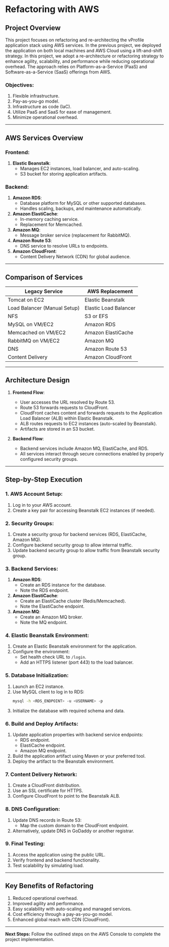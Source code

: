 # Refactoring with AWS

## Project Overview

This project focuses on refactoring and re-architecting the vProfile application stack using AWS services. In the previous project, we deployed the application on both local machines and AWS Cloud using a lift-and-shift strategy. In this project, we adopt a re-architecture or refactoring strategy to enhance agility, scalability, and performance while reducing operational overhead. The approach relies on Platform-as-a-Service (PaaS) and Software-as-a-Service (SaaS) offerings from AWS.

### Objectives:
1. Flexible infrastructure.
2. Pay-as-you-go model.
3. Infrastructure as code (IaC).
4. Utilize PaaS and SaaS for ease of management.
5. Minimize operational overhead.

---

## AWS Services Overview

### Frontend:
1. **Elastic Beanstalk**:
   - Manages EC2 instances, load balancer, and auto-scaling.
   - S3 bucket for storing application artifacts.

### Backend:
1. **Amazon RDS**:
   - Database platform for MySQL or other supported databases.
   - Handles scaling, backups, and maintenance automatically.
2. **Amazon ElastiCache**:
   - In-memory caching service.
   - Replacement for Memcached.
3. **Amazon MQ**:
   - Message broker service (replacement for RabbitMQ).
4. **Amazon Route 53**:
   - DNS service to resolve URLs to endpoints.
5. **Amazon CloudFront**:
   - Content Delivery Network (CDN) for global audience.

---

## Comparison of Services

| Legacy Service                | AWS Replacement          |
|-------------------------------|---------------------------|
| Tomcat on EC2                 | Elastic Beanstalk        |
| Load Balancer (Manual Setup)  | Elastic Load Balancer    |
| NFS                           | S3 or EFS                |
| MySQL on VM/EC2               | Amazon RDS               |
| Memcached on VM/EC2           | Amazon ElastiCache       |
| RabbitMQ on VM/EC2            | Amazon MQ                |
| DNS                           | Amazon Route 53          |
| Content Delivery              | Amazon CloudFront        |

---

## Architecture Design

1. **Frontend Flow**:
   - User accesses the URL resolved by Route 53.
   - Route 53 forwards requests to CloudFront.
   - CloudFront caches content and forwards requests to the Application Load Balancer (ALB) within Elastic Beanstalk.
   - ALB routes requests to EC2 instances (auto-scaled by Beanstalk).
   - Artifacts are stored in an S3 bucket.

2. **Backend Flow**:
   - Backend services include Amazon MQ, ElastiCache, and RDS.
   - All services interact through secure connections enabled by properly configured security groups.

---

## Step-by-Step Execution

### 1. AWS Account Setup:
1. Log in to your AWS account.
2. Create a key pair for accessing Beanstalk EC2 instances (if needed).

### 2. Security Groups:
1. Create a security group for backend services (RDS, ElastiCache, Amazon MQ).
2. Configure backend security group to allow internal traffic.
3. Update backend security group to allow traffic from Beanstalk security group.

### 3. Backend Services:
1. **Amazon RDS**:
   - Create an RDS instance for the database.
   - Note the RDS endpoint.
2. **Amazon ElastiCache**:
   - Create an ElastiCache cluster (Redis/Memcached).
   - Note the ElastiCache endpoint.
3. **Amazon MQ**:
   - Create an Amazon MQ broker.
   - Note the MQ endpoint.

### 4. Elastic Beanstalk Environment:
1. Create an Elastic Beanstalk environment for the application.
2. Configure the environment:
   - Set health check URL to `/login`.
   - Add an HTTPS listener (port 443) to the load balancer.

### 5. Database Initialization:
1. Launch an EC2 instance.
2. Use MySQL client to log in to RDS:
   ```bash
   mysql -h <RDS_ENDPOINT> -u <USERNAME> -p
   ```
3. Initialize the database with required schema and data.

### 6. Build and Deploy Artifacts:
1. Update application properties with backend service endpoints:
   - RDS endpoint.
   - ElastiCache endpoint.
   - Amazon MQ endpoint.
2. Build the application artifact using Maven or your preferred tool.
3. Deploy the artifact to the Beanstalk environment.

### 7. Content Delivery Network:
1. Create a CloudFront distribution.
2. Use an SSL certificate for HTTPS.
3. Configure CloudFront to point to the Beanstalk ALB.

### 8. DNS Configuration:
1. Update DNS records in Route 53:
   - Map the custom domain to the CloudFront endpoint.
2. Alternatively, update DNS in GoDaddy or another registrar.

### 9. Final Testing:
1. Access the application using the public URL.
2. Verify frontend and backend functionality.
3. Test scalability by simulating load.

---

## Key Benefits of Refactoring
1. Reduced operational overhead.
2. Improved agility and performance.
3. Easy scalability with auto-scaling and managed services.
4. Cost efficiency through a pay-as-you-go model.
5. Enhanced global reach with CDN (CloudFront).

---

**Next Steps:** Follow the outlined steps on the AWS Console to complete the project implementation.

